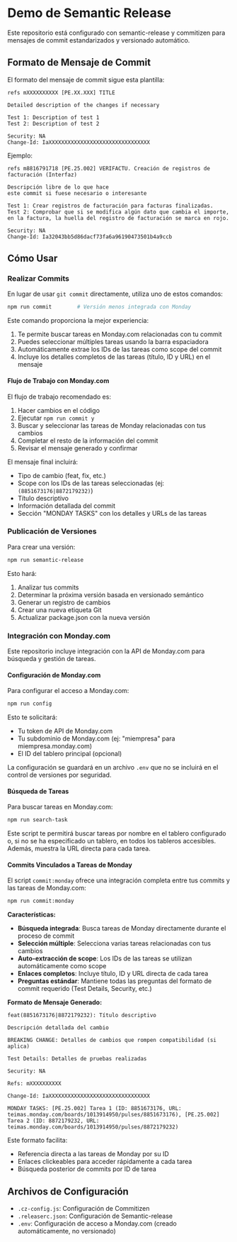 # Demo de Semantic Release

Este repositorio está configurado con semantic-release y commitizen para mensajes de commit estandarizados y versionado automático.

## Formato de Mensaje de Commit

El formato del mensaje de commit sigue esta plantilla:

```
refs mXXXXXXXXXX [PE.XX.XXX] TITLE

Detailed description of the changes if necessary

Test 1: Description of test 1
Test 2: Description of test 2

Security: NA
Change-Id: IaXXXXXXXXXXXXXXXXXXXXXXXXXXXXXXXX
```

Ejemplo:
```
refs m8816791718 [PE.25.002] VERIFACTU. Creación de registros de facturación (Interfaz)

Descripción libre de lo que hace 
este commit si fuese necesario o interesante

Test 1: Crear registros de facturación para facturas finalizadas.
Test 2: Comprobar que si se modifica algún dato que cambia el importe, en la factura, la huella del registro de facturación se marca en rojo.

Security: NA
Change-Id: Ia32043bb5d86dacf73fa6a96190473501b4a9ccb
```

## Cómo Usar

### Realizar Commits

En lugar de usar `git commit` directamente, utiliza uno de estos comandos:

```bash
npm run commit        # Versión menos integrada con Monday
```

Este comando proporciona la mejor experiencia:
1. Te permite buscar tareas en Monday.com relacionadas con tu commit
2. Puedes seleccionar múltiples tareas usando la barra espaciadora
3. Automáticamente extrae los IDs de las tareas como scope del commit
4. Incluye los detalles completos de las tareas (título, ID y URL) en el mensaje

#### Flujo de Trabajo con Monday.com

El flujo de trabajo recomendado es:

1. Hacer cambios en el código
2. Ejecutar `npm run commit y`
3. Buscar y seleccionar las tareas de Monday relacionadas con tus cambios
4. Completar el resto de la información del commit
5. Revisar el mensaje generado y confirmar

El mensaje final incluirá:
- Tipo de cambio (feat, fix, etc.)
- Scope con los IDs de las tareas seleccionadas (ej: `(8851673176|8872179232)`)
- Título descriptivo
- Información detallada del commit
- Sección "MONDAY TASKS" con los detalles y URLs de las tareas

### Publicación de Versiones

Para crear una versión:

```bash
npm run semantic-release
```

Esto hará:
1. Analizar tus commits
2. Determinar la próxima versión basada en versionado semántico
3. Generar un registro de cambios
4. Crear una nueva etiqueta Git
5. Actualizar package.json con la nueva versión

### Integración con Monday.com

Este repositorio incluye integración con la API de Monday.com para búsqueda y gestión de tareas.

#### Configuración de Monday.com

Para configurar el acceso a Monday.com:

```bash
npm run config
```

Esto te solicitará:
- Tu token de API de Monday.com
- Tu subdominio de Monday.com (ej: "miempresa" para miempresa.monday.com)
- El ID del tablero principal (opcional)

La configuración se guardará en un archivo `.env` que no se incluirá en el control de versiones por seguridad.

#### Búsqueda de Tareas

Para buscar tareas en Monday.com:

```bash
npm run search-task
```

Este script te permitirá buscar tareas por nombre en el tablero configurado o, si no se ha especificado un tablero, en todos los tableros accesibles. Además, muestra la URL directa para cada tarea.

#### Commits Vinculados a Tareas de Monday

El script `commit:monday` ofrece una integración completa entre tus commits y las tareas de Monday.com:

```bash
npm run commit:monday
```

**Características:**

- **Búsqueda integrada**: Busca tareas de Monday directamente durante el proceso de commit
- **Selección múltiple**: Selecciona varias tareas relacionadas con tus cambios
- **Auto-extracción de scope**: Los IDs de las tareas se utilizan automáticamente como scope
- **Enlaces completos**: Incluye título, ID y URL directa de cada tarea
- **Preguntas estándar**: Mantiene todas las preguntas del formato de commit requerido (Test Details, Security, etc.)

**Formato de Mensaje Generado:**

```
feat(8851673176|8872179232): Título descriptivo

Descripción detallada del cambio

BREAKING CHANGE: Detalles de cambios que rompen compatibilidad (si aplica)

Test Details: Detalles de pruebas realizadas

Security: NA

Refs: mXXXXXXXXXX

Change-Id: IaXXXXXXXXXXXXXXXXXXXXXXXXXXXXXXXX

MONDAY TASKS: [PE.25.002] Tarea 1 (ID: 8851673176, URL: teimas.monday.com/boards/1013914950/pulses/8851673176), [PE.25.002] Tarea 2 (ID: 8872179232, URL: teimas.monday.com/boards/1013914950/pulses/8872179232)
```

Este formato facilita:
- Referencia directa a las tareas de Monday por su ID
- Enlaces clickeables para acceder rápidamente a cada tarea
- Búsqueda posterior de commits por ID de tarea

## Archivos de Configuración

- `.cz-config.js`: Configuración de Commitizen
- `.releaserc.json`: Configuración de Semantic-release
- `.env`: Configuración de acceso a Monday.com (creado automáticamente, no versionado) 